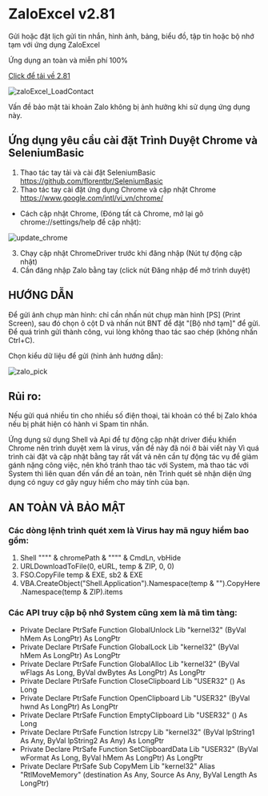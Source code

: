 # ZaloExcel v2.81
 Gửi hoặc đặt lịch gửi tin nhắn, hình ảnh, bảng, biểu đồ, tập tin hoặc bộ nhớ tạm với ứng dụng ZaloExcel

Ứng dụng an toàn và miễn phí 100%

[Click để tải về 2.81](https://github.com/SanbiVN/ZaloExcel/releases/tag/ZaloExcel)


![zaloExcel_LoadContact](https://github.com/SanbiVN/ZaloExcel/assets/58664571/93cd8193-6a79-4c92-98f6-02a19cf434ec)

Vấn đề bảo mật tài khoản Zalo không bị ảnh hưởng khi sử dụng ứng dụng này.

## Ứng dụng yêu cầu cài đặt Trình Duyệt Chrome và SeleniumBasic

1. Thao tác tay tải và cài đặt SeleniumBasic
 https://github.com/florentbr/SeleniumBasic
2. Thao tác tay cài đặt ứng dụng Chrome và cập nhật Chrome
 https://www.google.com/intl/vi_vn/chrome/
 
 - Cách cập nhật Chrome, (Đóng tất cả Chrome, mở lại gõ chrome://settings/help để cập nhật):
 
![update_chrome](https://user-images.githubusercontent.com/58664571/160245788-15983109-eaca-44dd-a78d-815493e2f7e6.gif)


3. Chạy cập nhật ChromeDriver trước khi đăng nhập (Nút tự động cập nhật)
4. Cần đăng nhập Zalo bằng tay (click nút Đăng nhập để mở trình duyệt)

## HƯỚNG DẪN

Để gửi ảnh chụp màn hình: chỉ cần nhấn nút chụp màn hình [PS] (Print Screen), sau đó chọn ô cột D và nhấn nút BNT để đặt "[Bộ nhớ tạm]" để gửi. Để quá trình gửi thành công, vui lòng không thao tác sao chép (không nhấn Ctrl+C).

Chọn kiểu dữ liệu để gửi (hình ảnh hướng dẫn):

![zalo_pick](https://user-images.githubusercontent.com/58664571/160544552-41b74783-6fe4-44f8-aa0d-b8c28ffb0df1.gif)


## Rủi ro:
Nếu gửi quá nhiều tin cho nhiều số điện thoại, tài khoản có thể bị Zalo khóa nếu bị phát hiện có hành vi Spam tin nhắn.


Ứng dụng sử dụng Shell và Api để tự động cập nhật driver điều khiển Chrome nên trình duyệt xem là virus, vấn đề này đã nói ở bài viết này
Vì quá trình cài đặt và cập nhật bằng tay rất vất vả nên cần tự động tác vụ để giảm gánh nặng công việc, nên khó tránh thao tác với System, mà thao tác với System thì liên quan đến vấn đề an toàn, nên Trình quét sẽ nhận diện ứng dụng có nguy cơ gây nguy hiểm cho máy tính của bạn.



## AN TOÀN VÀ BẢO MẬT
### Các dòng lệnh trình quét xem là Virus hay mã nguy hiểm bao gồm:
1. Shell """" & chromePath & """" & CmdLn, vbHide
2. URLDownloadToFile(0, eURL, temp & ZIP, 0, 0)
3. FSO.CopyFile temp & EXE, sb2 & EXE
4. VBA.CreateObject("Shell.Application").Namespace(temp & "\").CopyHere .Namespace(temp & ZIP).items

### Các API truy cập bộ nhớ System cũng xem là mã tìm tàng:
- Private Declare PtrSafe Function GlobalUnlock Lib "kernel32" (ByVal hMem As LongPtr) As LongPtr
- Private Declare PtrSafe Function GlobalLock Lib "kernel32" (ByVal hMem As LongPtr) As LongPtr
- Private Declare PtrSafe Function GlobalAlloc Lib "kernel32" (ByVal wFlags As Long, ByVal dwBytes As LongPtr) As LongPtr
- Private Declare PtrSafe Function CloseClipboard Lib "USER32" () As Long
- Private Declare PtrSafe Function OpenClipboard Lib "USER32" (ByVal hwnd As LongPtr) As LongPtr
- Private Declare PtrSafe Function EmptyClipboard Lib "USER32" () As Long
- Private Declare PtrSafe Function lstrcpy Lib "kernel32" (ByVal lpString1 As Any, ByVal lpString2 As Any) As LongPtr
- Private Declare PtrSafe Function SetClipboardData Lib "USER32" (ByVal wFormat As Long, ByVal hMem As LongPtr) As LongPtr
- Private Declare PtrSafe Sub CopyMem Lib "kernel32" Alias "RtlMoveMemory" (destination As Any, Source As Any, ByVal Length As LongPtr)
  
